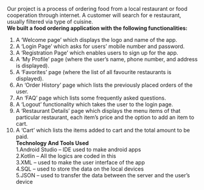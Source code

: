 Our project is a process of ordering food from a local restaurant or food cooperation through internet. 
A customer will search for e restaurant, usually filtered via type of cuisine. \
**We built a food ordering application with the following functionalities:** 
1. A ‘Welcome page’ which displays the logo and name of the app.
2. A ‘Login Page’ which asks for users’ mobile number and password.
3. A ‘Registration Page’ which enables users to sign up for the app.
4. A ‘My Profile’ page (where the user’s name, phone number, and address is displayed).
5. A ‘Favorites’ page (where the list of all favourite restaurants is displayed).
6. An ‘Order History’ page which lists the previously placed orders of the user.
7. An ‘FAQ’ page which lists some frequently asked questions.
8. A ‘Logout’ functionality which takes the user to the login page.
9. A ‘Restaurant Details’ page which displays the menu items of that particular restaurant, each item’s price and the option to add an item to cart.
10. A ‘Cart’ which lists the items added to cart and the total amount to be paid. \
**Technology And Tools Used** \
1.Android Studio – IDE used to make android apps \
2.Kotlin – All the logics are coded in this \
3.XML – used to make the user interface of the app \
4.SQL – used to store the data on the local devices \
5.JSON – used to transfer the data between the server and the user’s device

